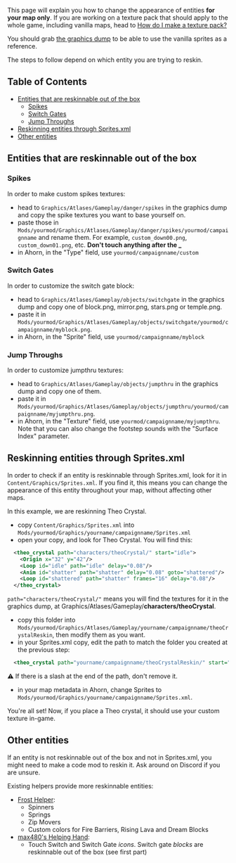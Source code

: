 This page will explain you how to change the appearance of entities **for your map only**. If you are working on a texture pack that should apply to the whole game, including vanilla maps, head to [How do I make a texture pack?](https://github.com/EverestAPI/Resources/wiki/How-do-I-make-a-texture-pack%3F)

You should grab [the graphics dump](https://drive.google.com/open?id=1ITwCI2uJ7YflAG0OwBR4uOUEJBjwTCet) to be able to use the vanilla sprites as a reference.

The steps to follow depend on which entity you are trying to reskin.

## Table of Contents

* [Entities that are reskinnable out of the box](#entities-that-are-reskinnable-out-of-the-box)
  * [Spikes](#spikes)
  * [Switch Gates](#switch-gates)
  * [Jump Throughs](#jump-throughs)
* [Reskinning entities through Sprites.xml](#reskinning-entities-through-spritesxml)
* [Other entities](#other-entities)

## Entities that are reskinnable out of the box

### Spikes

In order to make custom spikes textures:
- head to `Graphics/Atlases/Gameplay/danger/spikes` in the graphics dump and copy the spike textures you want to base yourself on.
- paste those in `Mods/yourmod/Graphics/Atlases/Gameplay/danger/spikes/yourmod/campaignname` and rename them. For example, `custom_down00.png`, `custom_down01.png`, etc. **Don't touch anything after the _**
- in Ahorn, in the "Type" field, use `yourmod/campaignname/custom`

### Switch Gates

In order to customize the switch gate block:
- head to `Graphics/Atlases/Gameplay/objects/switchgate` in the graphics dump and copy one of block.png, mirror.png, stars.png or temple.png.
- paste it in `Mods/yourmod/Graphics/Atlases/Gameplay/objects/switchgate/yourmod/campaignname/myblock.png`.
- in Ahorn, in the "Sprite" field, use `yourmod/campaignname/myblock`

### Jump Throughs

In order to customize jumpthru textures:
- head to `Graphics/Atlases/Gameplay/objects/jumpthru` in the graphics dump and copy one of them.
- paste it in `Mods/yourmod/Graphics/Atlases/Gameplay/objects/jumpthru/yourmod/campaignname/myjumpthru.png`.
- in Ahorn, in the "Texture" field, use `yourmod/campaignname/myjumpthru`. Note that you can also change the footstep sounds with the "Surface Index" parameter.

## Reskinning entities through Sprites.xml

In order to check if an entity is reskinnable through Sprites.xml, look for it in `Content/Graphics/Sprites.xml`. If you find it, this means you can change the appearance of this entity throughout your map, without affecting other maps.

In this example, we are reskinning Theo Crystal.

- copy `Content/Graphics/Sprites.xml` into `Mods/yourmod/Graphics/yourname/campaignname/Sprites.xml`
- open your copy, and look for Theo Crystal. You will find this:
```xml
  <theo_crystal path="characters/theoCrystal/" start="idle">
    <Origin x="32" y="42"/>
    <Loop id="idle" path="idle" delay="0.08"/>
    <Anim id="shatter" path="shatter" delay="0.08" goto="shattered"/>
    <Loop id="shattered" path="shatter" frames="16" delay="0.08"/>
  </theo_crystal>
```
`path="characters/theoCrystal/"` means you will find the textures for it in the graphics dump, at Graphics/Atlases/Gameplay/**characters/theoCrystal**.
- copy this folder into `Mods/yourmod/Graphics/Atlases/Gameplay/yourname/campaignname/theoCrystalReskin`, then modify them as you want.
- in your Sprites.xml copy, edit the path to match the folder you created at the previous step:
```xml
  <theo_crystal path="yourname/campaignname/theoCrystalReskin/" start="idle">
```
:warning: If there is a slash at the end of the path, don't remove it.
- in your map metadata in Ahorn, change Sprites to `Mods/yourmod/Graphics/yourname/campaignname/Sprites.xml`.

You're all set! Now, if you place a Theo crystal, it should use your custom texture in-game.

## Other entities

If an entity is not reskinnable out of the box and not in Sprites.xml, you might need to make a code mod to reskin it. Ask around on Discord if you are unsure.

Existing helpers provide more reskinnable entities:
- [Frost Helper](https://gamebanana.com/gamefiles/9201):
  - Spinners
  - Springs
  - Zip Movers
  - Custom colors for Fire Barriers, Rising Lava and Dream Blocks
- [max480's Helping Hand](https://gamebanana.com/gamefiles/11423):
  - Touch Switch and Switch Gate _icons_. Switch gate _blocks_ are reskinnable out of the box (see first part)
